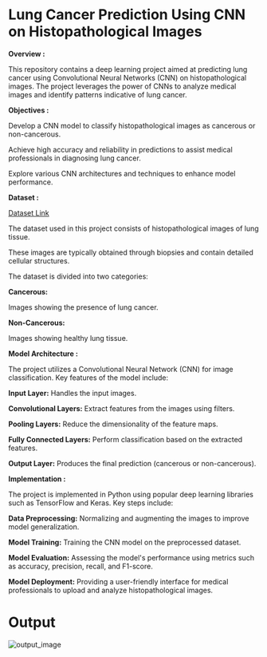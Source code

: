 # **Lung Cancer Prediction Using CNN on Histopathological Images**

****Overview**  :**

This repository contains a deep learning project aimed at predicting lung cancer using Convolutional Neural Networks (CNN) on histopathological images. The project leverages the power of CNNs to analyze medical images and identify patterns indicative of lung cancer.

**Objectives :**

Develop a CNN model to classify histopathological images as cancerous or non-cancerous.

Achieve high accuracy and reliability in predictions to assist medical professionals in diagnosing lung cancer.

Explore various CNN architectures and techniques to enhance model performance.

**Dataset :**

[Dataset Link](https://www.kaggle.com/datasets/andrewmvd/lung-and-colon-cancer-histopathological-images)

The dataset used in this project consists of histopathological images of lung tissue. 

These images are typically obtained through biopsies and contain detailed cellular structures. 

The dataset is divided into two categories:

**Cancerous:**

Images showing the presence of lung cancer.

**Non-Cancerous:**

Images showing healthy lung tissue.

**Model Architecture :**

The project utilizes a Convolutional Neural Network (CNN) for image classification. Key features of the model include:

**Input Layer:** Handles the input images.

**Convolutional Layers:** Extract features from the images using filters.

**Pooling Layers:** Reduce the dimensionality of the feature maps.

**Fully Connected Layers:** Perform classification based on the extracted features.

**Output Layer:** Produces the final prediction (cancerous or non-cancerous).

**Implementation :**

The project is implemented in Python using popular deep learning libraries such as TensorFlow and Keras. Key steps include:

**Data Preprocessing:** Normalizing and augmenting the images to improve model generalization.

**Model Training:** Training the CNN model on the preprocessed dataset.

**Model Evaluation:** Assessing the model's performance using metrics such as accuracy, precision, recall, and F1-score.

**Model Deployment:** Providing a user-friendly interface for medical professionals to upload and analyze histopathological images.


# Output

![output_image](https://github.com/hemamangati/Major-Project/assets/126091424/49a7ccb4-d459-4db2-8241-c9530643346c)

